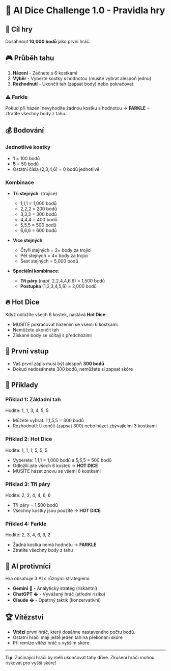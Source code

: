 # 🎲 AI Dice Challenge 1.0 - Pravidla hry

## 🎯 Cíl hry

Dosáhnout **10,000 bodů** jako první hráč.

## 🎮 Průběh tahu

1. **Házení** - Začnete s 6 kostkami
2. **Výběr** - Vyberte kostky s hodnotou (musíte vybrat alespoň jednu)
3. **Rozhodnutí** - Ukončit tah (zapsat body) nebo pokračovat

### ⚠️ Farkle

Pokud při házení nevyhodíte žádnou kostku s hodnotou → **FARKLE** = ztratíte všechny body z tahu.

## 💰 Bodování

### Jednotlivé kostky

- **1** = 100 bodů
- **5** = 50 bodů
- Ostatní čísla (2,3,4,6) = 0 bodů jednotlivě

### Kombinace

- **Tři stejných**: (trojice)

  - 1,1,1 = 1,000 bodů
  - 2,2,2 = 200 bodů
  - 3,3,3 = 300 bodů
  - 4,4,4 = 400 bodů
  - 5,5,5 = 500 bodů
  - 6,6,6 = 600 bodů
- **Více stejných**:

  - Čtyři stejných = 2× body za trojici
  - Pět stejných = 4× body za trojici
  - Šest stejných = 5,000 bodů
- **Speciální kombinace**:

  - **Tři páry** (např. 2,2,4,4,6,6) = 1,500 bodů
  - **Postupka** (1,2,3,4,5,6) = 2,000 bodů

## 🔥 Hot Dice

Když odložíte všech 6 kostek, nastává **Hot Dice**:

- MUSÍTE pokračovat házením se všemi 6 kostkami
- Nemůžete ukončit tah
- Získané body se sčítají s předchozími

## 🚪 První vstup

- Váš první zápis musí být alespoň **300 bodů**
- Dokud nedosáhnete 300 bodů, nemůžete si zapsat skóre

## 🎲 Příklady

### Příklad 1: Základní tah

Hodíte: 1, 1, 3, 4, 5, 5

- Můžete vybrat: 1,1,5,5 = 300 bodů
- Rozhodnutí: Ukončit (zapsat 300) nebo házet zbývajícími 3 kostkami

### Příklad 2: Hot Dice

Hodíte: 1, 1, 1, 5, 5, 5

- Vyberete: 1,1,1 = 1,000 bodů a 5,5,5 = 500 bodů
- Odložili jste všech 6 kostek → **HOT DICE**
- MUSÍTE házet znovu se všemi 6 kostkami

### Příklad 3: Tři páry

Hodíte: 2, 2, 4, 4, 6, 6

- Tři páry = 1,500 bodů
- Všechny kostky jsou použité → **HOT DICE**

### Příklad 4: Farkle

Hodíte: 2, 3, 4, 6, 6, 2

- Žádná kostka nemá hodnotu → **FARKLE**
- Ztratíte všechny body z tahu

## 🤖 AI protivníci

Hra obsahuje 3 AI s různými strategiemi:

- **Gemini** 🔵 - Analytický stratég (riskantní)
- **ChatGPT** � - Vyvážený hráč (střední riziko)
- **Claude** � - Opatrný taktik (konzervativní)

## 🏆 Vítězství

- **Vítězí** první hráč, který dosáhne nastaveného počtu bodů.
- Ostatní hráči mají ještě jeden tah na překonání skóre
- Při remíze vítězí hráč s vyšším skóre

---

**Tip**: Začínající hráči by měli ukončovat tahy dříve. Zkušení hráči mohou riskovat pro vyšší skóre!
